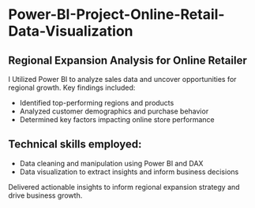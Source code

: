 # Power-BI-Project-Online-Retail-Data-Visualization
## Regional Expansion Analysis for Online Retailer

I Utilized Power BI to analyze sales data and uncover opportunities for regional growth. Key findings included:

- Identified top-performing regions and products
- Analyzed customer demographics and purchase behavior
- Determined key factors impacting online store performance

## Technical skills employed:

- Data cleaning and manipulation using Power BI and DAX
- Data visualization to extract insights and inform business decisions

Delivered actionable insights to inform regional expansion strategy and drive business growth.
